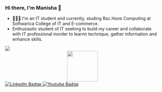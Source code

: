 ### Hi there, I'm  Manisha 👋 

- 👨🏻‍💻 I'm an IT student and currently, studing Bsc.Hons Computing at Softwarica College of IT and E-commerce.
- Enthusiastic student of IT seeking to build my career and collaborate with IT professional inorder to learnn technique, gather information and enhance skills.


<img src = "https://github-readme-stats.vercel.app/api?username=manisha54&&show_icons=true&title_color=ffffff&icon_color=bb2acf&text_color=daf7dc&bg_color=151515">


<div id="header" align="center">
  <img src="https://media.giphy.com/media/RLsfgZfNGJ3fzlMXdV/giphy.gif" width="100"/>
</div>

<div id="badges">
  <a href="[your-linkedin-URL](https://www.linkedin.com/in/manisha-chaudhary-759425238/)">
    <img src="https://img.shields.io/badge/LinkedIn-blue?style=for-the-badge&logo=linkedin&logoColor=white" alt="LinkedIn Badge"/>
  </a>
  <a href="[your-youtube-URL](https://www.youtube.com/@manisha_1251/channels)">
    <img src="https://img.shields.io/badge/YouTube-red?style=for-the-badge&logo=youtube&logoColor=white" alt="Youtube Badge"/>
  </a>
</div>

